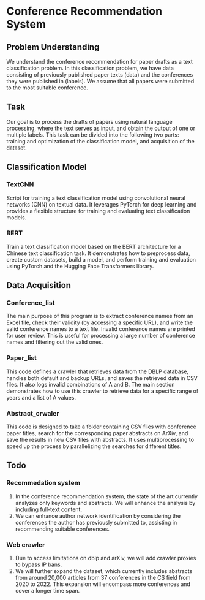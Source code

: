 # Conference Recommendation System

## Problem Understanding
We understand the conference recommendation for paper drafts as a text classification problem. In this classification problem, we have data consisting of previously published paper texts (data) and the conferences they were published in (labels). We assume that all papers were submitted to the most suitable conference.

## Task
Our goal is to process the drafts of papers using natural language processing, where the text serves as input, and obtain the output of one or multiple labels. This task can be divided into the following two parts: training and optimization of the classification model, and acquisition of the dataset.

## Classification Model

### TextCNN

Script for training a text classification model using convolutional neural networks (CNN) on textual data. It leverages PyTorch for deep learning and provides a flexible structure for training and evaluating text classification models.

### BERT

Train a text classification model based on the BERT architecture for a Chinese text classification task. It demonstrates how to preprocess data, create custom datasets, build a model, and perform training and evaluation using PyTorch and the Hugging Face Transformers library.

## Data Acquisition

### Conference_list
The main purpose of this program is to extract conference names from an Excel file, check their validity (by accessing a specific URL), and write the valid conference names to a text file. Invalid conference names are printed for user review. This is useful for processing a large number of conference names and filtering out the valid ones.

### Paper_list
This code defines a crawler that retrieves data from the DBLP database, handles both default and backup URLs, and saves the retrieved data in CSV files. It also logs invalid combinations of A and B. The main section demonstrates how to use this crawler to retrieve data for a specific range of years and a list of A values.

### Abstract_crwaler
This code is designed to take a folder containing CSV files with conference paper titles, search for the corresponding paper abstracts on ArXiv, and save the results in new CSV files with abstracts. It uses multiprocessing to speed up the process by parallelizing the searches for different titles.

## Todo
### Recommedation system
1. In the conference recommendation system, the state of the art currently analyzes only keywords and abstracts. We will enhance the analysis by including full-text content.
2. We can enhance author network identification by considering the conferences the author has previously submitted to, assisting in recommending suitable conferences.

### Web crawler
1. Due to access limitations on dblp and arXiv, we will add crawler proxies to bypass IP bans.
2. We will further expand the dataset, which currently includes abstracts from around 20,000 articles from 37 conferences in the CS field from 2020 to 2022. This expansion will encompass more conferences and cover a longer time span.